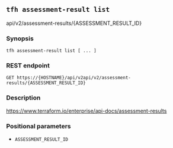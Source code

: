 ## `tfh assessment-result list`

api/v2/assessment-results/{ASSESSMENT_RESULT_ID}

### Synopsis

    tfh assessment-result list [ ... ]

### REST endpoint

    GET https://{HOSTNAME}/api/v2api/v2/assessment-results/{ASSESSMENT_RESULT_ID}

### Description

https://www.terraform.io/enterprise/api-docs/assessment-results

### Positional parameters

* `ASSESSMENT_RESULT_ID`

